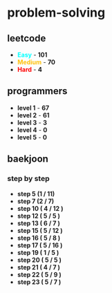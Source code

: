 # problem-solving

## leetcode

- <span style="color :  #00ffff">**Easy**</span> - **101**
- <span style="color :  #ffc20e">**Medium**</span> - **70**
- <span style="color :  red">**Hard**</span> - **4**

## programmers

- **level 1** - **67**
- **level 2** - **61**
- **level 3** - **3**
- **level 4** - **0**
- **level 5** - **0**

## baekjoon

### step by step

- **step 5 (1 / 11)**
- **step 7 (2 / 7)**
- **step 10 ( 4 / 12 )**
- **step 12 ( 5 / 5 )**
- **step 13 ( 6 / 7 )**
- **step 15 ( 5 / 12 )**
- **step 16 ( 5 / 8 )**
- **step 17 ( 5 / 16 )**
- **step 19 ( 1 / 5 )**
- **step 20 ( 5 / 5 )**
- **step 21 ( 4 / 7 )**
- **step 22 ( 5 / 9 )**
- **step 23 ( 5 / 7 )**
